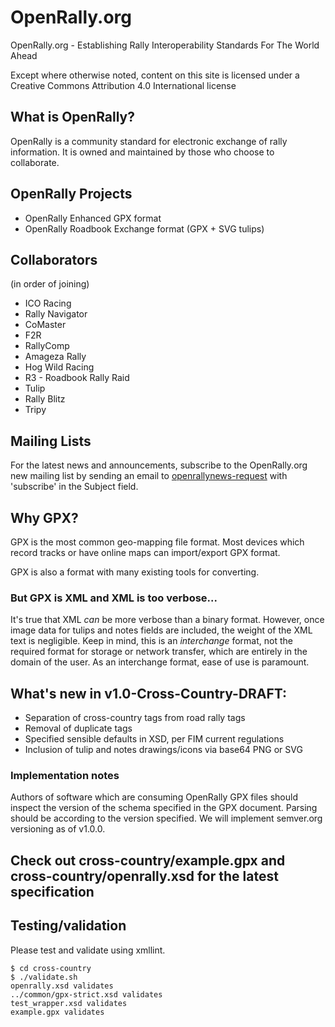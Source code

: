 # OpenRally.org
OpenRally.org - Establishing Rally Interoperability Standards For The World Ahead

Except where otherwise noted, content on this site is licensed under a Creative Commons Attribution 4.0 International license

## What is OpenRally?
OpenRally is a community standard for electronic exchange of rally information. It is owned and maintained by those who choose to collaborate.

## OpenRally Projects
* OpenRally Enhanced GPX format
* OpenRally Roadbook Exchange format (GPX + SVG tulips)

## Collaborators
(in order of joining)
* ICO Racing
* Rally Navigator
* CoMaster
* F2R
* RallyComp
* Amageza Rally
* Hog Wild Racing
* R3 - Roadbook Rally Raid
* Tulip
* Rally Blitz
* Tripy

## Mailing Lists
For the latest news and announcements, subscribe to the OpenRally.org new mailing list by sending an email to [openrallynews-request](mailto:openrallynews-request@freelists.org?subject=subscribe) with 'subscribe' in the Subject field.

## Why GPX?
GPX is the most common geo-mapping file format. Most devices which record tracks or have online maps can import/export GPX format.

GPX is also a format with many existing tools for converting.

### But GPX is XML and XML is too verbose...
It's true that XML *can* be more verbose than a binary format. However, once image data for tulips and notes fields are included, the weight of the XML text is negligible. Keep in mind, this is an *interchange* format, not the required format for storage or network transfer, which are entirely in the domain of the user. As an interchange format, ease of use is paramount.

## What's new in v1.0-Cross-Country-DRAFT:
* Separation of cross-country tags from road rally tags
* Removal of duplicate tags
* Specified sensible defaults in XSD, per FIM current regulations
* Inclusion of tulip and notes drawings/icons via base64 PNG or SVG

### Implementation notes
Authors of software which are consuming OpenRally GPX files should inspect the version of the schema specified in the GPX document. Parsing should be according to the version specified. We will implement semver.org versioning as of v1.0.0.

## Check out cross-country/example.gpx and cross-country/openrally.xsd for the latest specification

## Testing/validation
Please test and validate using xmllint.

```
$ cd cross-country
$ ./validate.sh
openrally.xsd validates
../common/gpx-strict.xsd validates
test_wrapper.xsd validates
example.gpx validates
```

